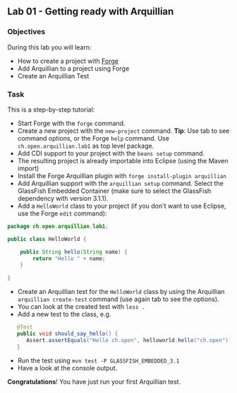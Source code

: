 ## Lab 01 - Getting ready with Arquillian

### Objectives

During this lab you will learn:

* How to create a project with [Forge](http://forge.jboss.org/)
* Add Arquillian to a project using Forge
* Create an Arquillian Test

### Task

This is a step-by-step tutorial:

* Start Forge with the `forge` command.
* Create a new project with the `new-project` command. **Tip**: Use tab to see command options, or the Forge `help` command. Use `ch.open.arquillian.lab1` as top level package.
* Add CDI support to your project with the `beans setup` command.
* The resulting project is already importable into Eclipse (using the Maven import)
* Install the Forge Arquillian plugin with `forge install-plugin arquillian`
* Add Arquillian support with the `arquillian setup` command. Select the GlassFish Embedded Container (make sure to select the GlassFish dependency with version 3.1.1).
* Add a `HelloWorld` class to your project (if you don't want to use Eclipse, use the Forge `edit` command):

```java
package ch.open.arquillian.lab1;

public class HelloWorld {

    public String hello(String name) {
        return "Hello " + name;	
    }
	
}
```

* Create an Arquillian test for the `HelloWorld` class by using the Arquillian `arquillian create-test` command (use again tab to see the options).
* You can look at the created test with `less .`
* Add a new test to the class, e.g.

```java
   @Test
   public void should_say_hello() {
      Assert.assertEquals("Hello ch.open", helloworld.hello("ch.open"));
   }
```

* Run the test using `mvn test -P GLASSFISH_EMBEDDED_3.1`
* Have a look at the console output.

**Congratulations**! You have just run your first Arquillian test.

